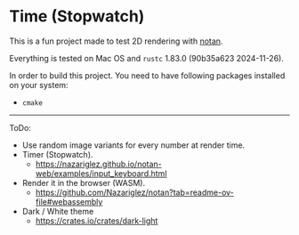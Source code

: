 # Time (Stopwatch)

This is a fun project made to test 2D rendering with [notan](https://crates.io/crates/notan).

Everything is tested on Mac OS and `rustc` 1.83.0 (90b35a623 2024-11-26).

In order to build this project. You need to have following packages installed on your system:

* `cmake`


----

ToDo:

* Use random image variants for every number at render time.
* Timer (Stopwatch).
  * https://nazariglez.github.io/notan-web/examples/input_keyboard.html
* Render it in the browser (WASM).
  * https://github.com/Nazariglez/notan?tab=readme-ov-file#webassembly
* Dark / White theme
  * https://crates.io/crates/dark-light
